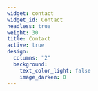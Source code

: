 ```yaml
---
widget: contact
widget_id: Contact
headless: true
weight: 30
title: Contact
active: true
design:
  columns: "2"
  background:
    text_color_light: false
    image_darken: 0
---
```

